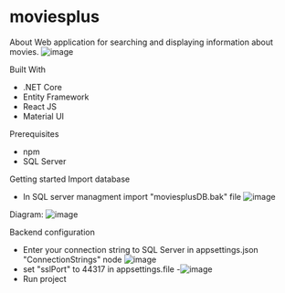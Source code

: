 # moviesplus

About
Web application for searching and displaying information about movies.
![image](https://user-images.githubusercontent.com/14190238/135177796-0be18f91-70b0-468a-bf52-1bd9350c5eba.png)


Built With
- .NET Core
- Entity Framework
- React JS
- Material UI

Prerequisites
- npm
- SQL Server

Getting started
Import database
- In SQL server managment import "moviesplusDB.bak" file 
![image](https://user-images.githubusercontent.com/14190238/135179461-cca5b48d-4e7c-40ee-b761-99afadba7b70.png)

Diagram:
![image](https://user-images.githubusercontent.com/14190238/135179011-91266203-2f97-4746-9592-7b6f306466a2.png)
 
Backend configuration
- Enter your connection string to SQL Server in appsettings.json "ConnectionStrings" node
![image](https://user-images.githubusercontent.com/14190238/135178167-af2f03e2-e6d9-4807-bad4-9af56ce732b1.png)
- set "sslPort" to 44317 in appsettings.file
-![image](https://user-images.githubusercontent.com/14190238/135178453-44f275c8-8e11-4468-976d-a39c68cc1c41.png)
- Run project




